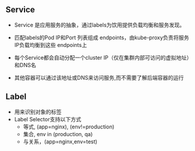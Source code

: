 ## Service

- Service 是应用服务的抽象，通过labels为饮用提供负载均衡和服务发现。
- 匹配labels的Pod IP和Port 列表组成 endpoints，由kube-proxy负责将服务IP负载均衡到这些 endpoints上

- 每个Service都会自动分配一个cluster IP（仅在集群内部可访问的虚拟地址）和DNS名
- 其他容器可以通过该地址或DNS来访问服务,而不需要了解后端容器的运行

## Label

- 用来识别对象的标签
- Label Selector支持以下方式
  - 等式, (app=nginx), (env!=production)
  - 集合, env in (production, qa)
  - 与关系，(app=nginx,env=test)
